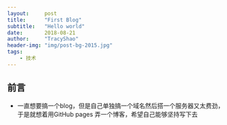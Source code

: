 ```yaml
---
layout:     post
title:      "First Blog"
subtitle:   "Hello world"
date:       2018-08-21
author:     "TracyShao"
header-img: "img/post-bg-2015.jpg"
tags:
    - 技术
---
```


## 前言
- 一直想要搞一个blog，但是自己单独搞一个域名然后搭一个服务器又太费劲，于是就想着用GitHub pages 弄一个博客，希望自己能够坚持写下去
